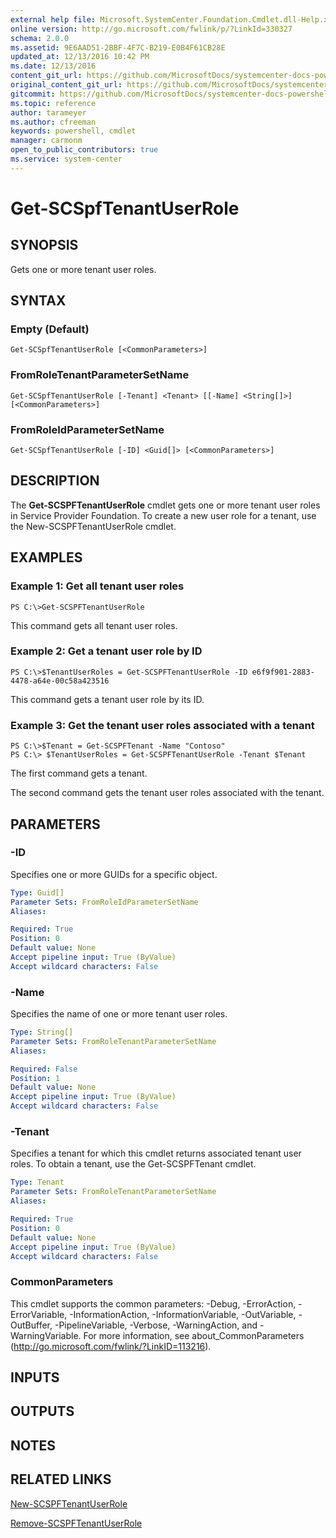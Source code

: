 ```yaml
---
external help file: Microsoft.SystemCenter.Foundation.Cmdlet.dll-Help.xml
online version: http://go.microsoft.com/fwlink/p/?LinkId=330327
schema: 2.0.0
ms.assetid: 9E6AAD51-2BBF-4F7C-B219-E0B4F61CB28E
updated_at: 12/13/2016 10:42 PM
ms.date: 12/13/2016
content_git_url: https://github.com/MicrosoftDocs/systemcenter-docs-powershell/blob/master/systemcenter-cmdlets/ServiceProviderFoundation/v1/Get-SCSPFTenantUserRole.md
original_content_git_url: https://github.com/MicrosoftDocs/systemcenter-docs-powershell/blob/master/systemcenter-cmdlets/ServiceProviderFoundation/v1/Get-SCSPFTenantUserRole.md
gitcommit: https://github.com/MicrosoftDocs/systemcenter-docs-powershell/blob/ea9507ac2178040476af5407227db8cb97701ea9/systemcenter-cmdlets/ServiceProviderFoundation/v1/Get-SCSPFTenantUserRole.md
ms.topic: reference
author: tarameyer
ms.author: cfreeman
keywords: powershell, cmdlet
manager: carmonm
open_to_public_contributors: true
ms.service: system-center
---
```


# Get-SCSpfTenantUserRole

## SYNOPSIS
Gets one or more tenant user roles.

## SYNTAX

### Empty (Default)
```
Get-SCSpfTenantUserRole [<CommonParameters>]
```

### FromRoleTenantParameterSetName
```
Get-SCSpfTenantUserRole [-Tenant] <Tenant> [[-Name] <String[]>] [<CommonParameters>]
```

### FromRoleIdParameterSetName
```
Get-SCSpfTenantUserRole [-ID] <Guid[]> [<CommonParameters>]
```

## DESCRIPTION
The **Get-SCSPFTenantUserRole** cmdlet gets one or more tenant user roles in Service Provider Foundation.
To create a new user role for a tenant, use the New-SCSPFTenantUserRole cmdlet.

## EXAMPLES

### Example 1: Get all tenant user roles
```
PS C:\>Get-SCSPFTenantUserRole
```

This command gets all tenant user roles.

### Example 2: Get a tenant user role by ID
```
PS C:\>$TenantUserRoles = Get-SCSPFTenantUserRole -ID e6f9f901-2883-4478-a64e-00c58a423516
```

This command gets a tenant user role by its ID.

### Example 3: Get the tenant user roles associated with a tenant
```
PS C:\>$Tenant = Get-SCSPFTenant -Name "Contoso"
PS C:\> $TenantUserRoles = Get-SCSPFTenantUserRole -Tenant $Tenant
```

The first command gets a tenant.

The second command gets the tenant user roles associated with the tenant.

## PARAMETERS

### -ID
Specifies one or more GUIDs for a specific object.

```yaml
Type: Guid[]
Parameter Sets: FromRoleIdParameterSetName
Aliases: 

Required: True
Position: 0
Default value: None
Accept pipeline input: True (ByValue)
Accept wildcard characters: False
```

### -Name
Specifies the name of one or more tenant user roles.

```yaml
Type: String[]
Parameter Sets: FromRoleTenantParameterSetName
Aliases: 

Required: False
Position: 1
Default value: None
Accept pipeline input: True (ByValue)
Accept wildcard characters: False
```

### -Tenant
Specifies a tenant for which this cmdlet returns associated tenant user roles.
To obtain a tenant, use the Get-SCSPFTenant cmdlet.

```yaml
Type: Tenant
Parameter Sets: FromRoleTenantParameterSetName
Aliases: 

Required: True
Position: 0
Default value: None
Accept pipeline input: True (ByValue)
Accept wildcard characters: False
```

### CommonParameters
This cmdlet supports the common parameters: -Debug, -ErrorAction, -ErrorVariable, -InformationAction, -InformationVariable, -OutVariable, -OutBuffer, -PipelineVariable, -Verbose, -WarningAction, and -WarningVariable. For more information, see about_CommonParameters (http://go.microsoft.com/fwlink/?LinkID=113216).

## INPUTS

## OUTPUTS

## NOTES

## RELATED LINKS

[New-SCSPFTenantUserRole](xref:ServiceProviderFoundation/v1/New-SCSPFTenantUserRole.md)

[Remove-SCSPFTenantUserRole](xref:ServiceProviderFoundation/v1/Remove-SCSPFTenantUserRole.md)

